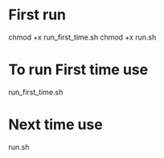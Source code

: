 # First run

chmod +x run_first_time.sh
chmod +x run.sh

# To run First time use
run_first_time.sh

# Next time use
run.sh
